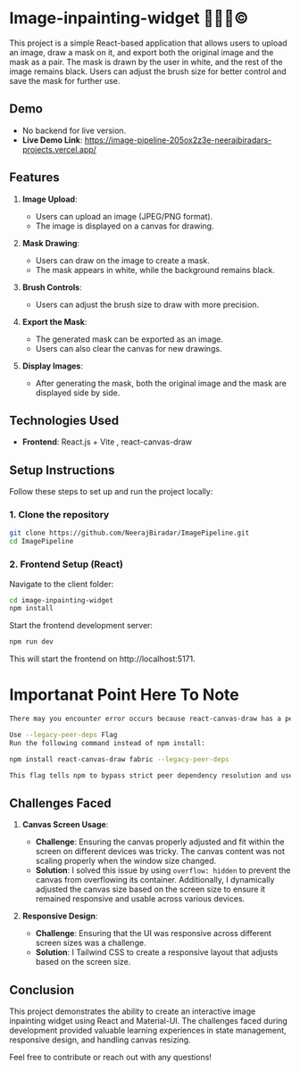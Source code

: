 # Image-inpainting-widget 👨🏽‍💻©️

This project is a simple React-based application that allows users to upload an image, draw a mask on it, and export both the original image and the mask as a pair. The mask is drawn by the user in white, and the rest of the image remains black. Users can adjust the brush size for better control and save the mask for further use.

## Demo
- No backend for live version. 
- **Live Demo Link**: https://image-pipeline-205ox2z3e-neerajbiradars-projects.vercel.app/

## Features

1. **Image Upload**: 
   - Users can upload an image (JPEG/PNG format).
   - The image is displayed on a canvas for drawing.

2. **Mask Drawing**:
   - Users can draw on the image to create a mask.
   - The mask appears in white, while the background remains black.

3. **Brush Controls**:
   - Users can adjust the brush size to draw with more precision.

4. **Export the Mask**:
   - The generated mask can be exported as an image.
   - Users can also clear the canvas for new drawings.

5. **Display Images**:
   - After generating the mask, both the original image and the mask are displayed side by side.

## Technologies Used
- **Frontend**: React.js + Vite , react-canvas-draw

## Setup Instructions

Follow these steps to set up and run the project locally:

### 1. Clone the repository

```bash
git clone https://github.com/NeerajBiradar/ImagePipeline.git
cd ImagePipeline
```

### 2. Frontend Setup (React)
Navigate to the client folder:
 ```bash
 cd image-inpainting-widget
 npm install 
   ```
Start the frontend development server:
 ```bash
 npm run dev
   ```
This will start the frontend on http://localhost:5171.
# Importanat Point Here To Note 
```bash
There may you encounter error occurs because react-canvas-draw has a peer dependency of react versions 16.x || 17.x, while my project is using React 18.3.1. This is causing a dependency conflict.

Use --legacy-peer-deps Flag
Run the following command instead of npm install:

npm install react-canvas-draw fabric --legacy-peer-deps

This flag tells npm to bypass strict peer dependency resolution and use the older behavior, which often resolves conflicts like this.
```

## Challenges Faced

1. **Canvas Screen Usage**:
   - **Challenge**: Ensuring the canvas properly adjusted and fit within the screen on different devices was tricky. The canvas content was not scaling properly when the window size changed.
   - **Solution**: I solved this issue by using `overflow: hidden` to prevent the canvas from overflowing its container. Additionally, I dynamically adjusted the canvas size based on the screen size to ensure it remained responsive and usable across various devices.

2. **Responsive Design**:
   - **Challenge**: Ensuring that the UI was responsive across different screen sizes was a challenge.
   - **Solution**: I Tailwind CSS to create a responsive layout that adjusts based on the screen size.

## Conclusion

This project demonstrates the ability to create an interactive image inpainting widget using React and Material-UI. The challenges faced during development provided valuable learning experiences in state management, responsive design, and handling canvas resizing.

Feel free to contribute or reach out with any questions!
